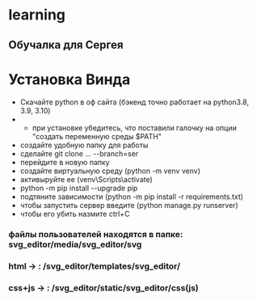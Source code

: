 # learning
## Обучалка для Cергея
# Установка Винда
* Скачайте python в оф сайта (бэкенд точно работает на python3.8, 3.9, 3.10)
* + при установке убедитесь, что поставили галочку на опции "создать переменную среды $PATH"
* создайте удобную папку для работы
* сделайте git clone ... --branch=ser
* перейдите в новую папку
* создайте виртуальную среду (python -m venv venv)
* активыруйте ее (venv\Scripts\activate)
* python -m pip install --upgrade pip
* подтяните зависимости (python -m pip install -r requirements.txt)
* чтобы запустить cервер введите (python manage.py runserver)
* чтобы его убить назмите ctrl+C
### файлы пользователей находятся в папке: svg_editor/media/svg_editor/svg
### html -> : /svg_editor/templates/svg_editor/
### css+js -> : /svg_editor/static/svg_editor/css(js)
